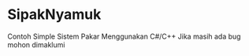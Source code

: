SipakNyamuk
===========

Contoh Simple Sistem Pakar Menggunakan C#/C++
Jika masih ada bug mohon dimaklumi
